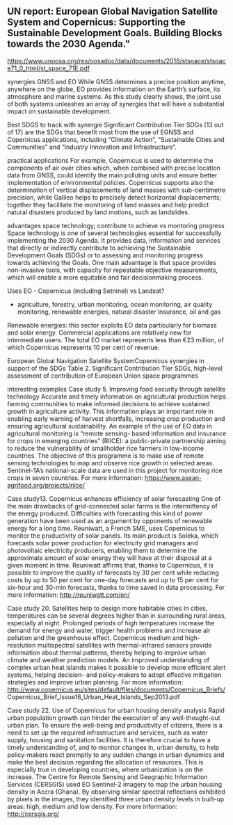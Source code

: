 ## UN report: European Global Navigation Satellite System and Copernicus: Supporting the Sustainable Development Goals. Building Blocks towards the 2030 Agenda."
https://www.unoosa.org/res/oosadoc/data/documents/2018/stspace/stspace71_0_html/st_space_71E.pdf

synergies GNSS and EO
While GNSS determines a precise position anytime, anywhere on the globe, EO provides
information on the Earth’s surface, its atmosphere and marine systems. As this study clearly
shows, the joint use of both systems unleashes an array of synergies that will have a substantial impact on sustainable development.

Best SDGS to track with synergie
Significant Contribution Tier SDGs (13 out of 17) are the SDGs that benefit most
from the use of EGNSS and Copernicus applications, including “Climate Action”,
“Sustainable Cities and Communities” and “Industry Innovation and Infrastructure”.

practical applications
For example, Copernicus is used to determine the components of air over cities which, when combined with precise
location data from GNSS, could identify the main polluting units and ensure better implementation of environmental policies. Copernicus supports also the determination of vertical displacements of land masses with sub-centimetre precision, while Galileo helps to precisely detect horizontal displacements; together they facilitate the monitoring of land
masses and help predict natural disasters produced by land motions, such as landslides. 

advantages space technology; contribute to achieve vs montoring progress
Space technology is one of several technologies
essential for successfully implementing the 2030 Agenda. It provides data, information
and services that directly or indirectly contribute to achieving the Sustainable Development
Goals (SDGs) or to assessing and monitoring progress towards achieving the Goals.
One main advantage is that space provides non-invasive tools, with capacity for
repeatable objective measurements, which will enable a more equitable and fair decisionmaking process. 

Uses EO - Copernicus (including Setninel) vs Landsat?
- agriculture, forestry, urban monitoring, ocean monitoring, air quality monitoring, renewable energies, natural disaster insurance, oil and gas

Renewable energies: this sector exploits EO data particularly for biomass and solar
energy. Commercial applications are relatively new for intermediate users. The
total EO market represents less than €23 million, of which Copernicus represents
10 per cent of revenue.

European Global Navigation Satellite SystemCopernicus synergies in support of the SDGs
Table 2. Significant Contribution Tier SDGs, high-level assessment of contribution of
European Union space programmes 

interesting examples
Case study 5. Improving food security through satellite technology
Accurate and timely information on agricultural production helps farming communities to make
informed decisions to achieve sustained growth in agriculture activity. This information plays an
important role in enabling early warning of harvest shortfalls, increasing crop production and ensuring agricultural sustainability.
An example of the use of EO data in agricultural monitoring is “remote sensing- based information and insurance for crops in emerging countries” (RIICE): a public-private partnership aiming to
reduce the vulnerability of smallholder rice farmers in low-income countries. The objective of this
programme is to make use of remote sensing technologies to map and observe rice growth in
selected areas. Sentinel-1A’s national-scale data are used in this project for monitoring rice crops in
seven countries.
For more information: https://www.asean-agrifood.org/projects/riice/

Case study13. Copernicus enhances efficiency of solar forecasting
One of the main drawbacks of grid-connected solar farms is the intermittency of the energy produced. Difficulties with forecasting this kind of power generation have been used as an argument by
opponents of renewable energy for a long time.
Reuniwatt, a French SME, uses Copernicus to monitor the productivity of solar panels. Its main product is Soleka, which forecasts solar power production for electricity grid managers and photovoltaic
electricity producers, enabling them to determine the approximate amount of solar energy they will
have at their disposal at a given moment in time. Reuniwatt affirms that, thanks to Copernicus, it is
possible to improve the quality of forecasts by 30 per cent while reducing costs by up to 50 per
cent for one-day forecasts and up to 15 per cent for six-hour and 30-min forecasts, thanks to time
saved in data processing.
For more information: http://reuniwatt.com/en/

Case study 20. Satellites help to design more habitable cities
In cities, temperatures can be several degrees higher than in surrounding rural areas, especially at
night. Prolonged periods of high temperatures increase the demand for energy and water, trigger
health problems and increase air pollution and the greenhouse effect.
Copernicus medium and high-resolution multispectral satellites with thermal-infrared sensors provide information about thermal patterns, thereby helping to improve urban climate and weather
prediction models. An improved understanding of complex urban heat islands makes it possible to
develop more efficient alert systems, helping decision- and policy-makers to adopt effective mitigation strategies and improve urban planning.
For more information: http://www.copernicus.eu/sites/default/files/documents/Copernicus_Briefs/
Copernicus_Brief_Issue16_Urban_Heat_Islands_Sep2013.pdf

Case study 22. Use of Copernicus for urban housing density analysis
Rapid urban population growth can hinder the execution of any well-thought-out urban plan. To
ensure the well-being and productivity of citizens, there is a need to set up the required infrastructure and services, such as water supply, housing and sanitation facilities. It is therefore crucial to have
a timely understanding of, and to monitor changes in, urban density, to help policy-makers react promptly to any sudden change in urban dynamics and make the best decision regarding the allocation of resources. This is especially true in developing countries, where urbanization is on the increase.
The Centre for Remote Sensing and Geographic Information Services (CERSGIS) used EO Sentinel-2 imagery to map the urban housing density in Accra (Ghana). By observing similar spectral
reflections exhibited by pixels in the images, they identified three urban density levels in built-up
areas: high, medium and low density.
For more information: http://cersgis.org/

